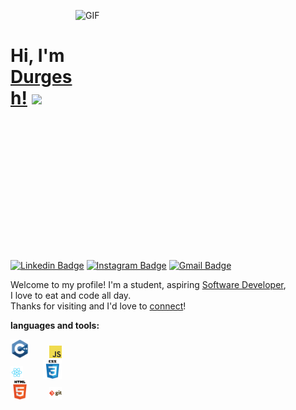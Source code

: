 <img align="right" alt="GIF" width="400" height="400" src="https://images.unsplash.com/photo-1546776310-eef45dd6d63c?ixlib=rb-1.2.1&ixid=MnwxMjA3fDB8MHxzZWFyY2h8MTd8fHJvYm90JTIwZ2lmfGVufDB8fDB8fA%3D%3D&auto=format&fit=crop&w=800&q=60"><br/>
# Hi, I'm [Durgesh!](https://www.linkedin.com/in/durgeshgupta12/) <img src="https://media.giphy.com/media/mGcNjsfWAjY5AEZNw6/giphy.gif" width="50">

[![Linkedin Badge](https://img.shields.io/badge/-durgesh-blue?style=flat&logo=Linkedin&logoColor=white&link=https://www.linkedin.com/in/durgeshgupta12/)](https://www.linkedin.com/in/durgeshgupta12/)
[![Instagram Badge](https://img.shields.io/badge/-@_durgesh_gupta12-purple?style=flat&logo=instagram&logoColor=white&link=https://instagram.com/durgesh_gupta12/)](https://instagram.com/durgesh_gupta12/)
[![Gmail Badge](https://img.shields.io/badge/-durgeshkumargupta7261-c14438?style=flat&logo=Gmail&logoColor=white&link=mailto:durgeshkumargupta7261@gmail.com)](mailto:durgeshkumargupta7261@gmail.com)

Welcome to my profile! I'm a student, aspiring [Software Developer](https://www.linkedin.com/in/durgeshgupta12/), <br/>
I love to eat and code all day.<br/>
Thanks for visiting and I'd love to [connect](https://www.linkedin.com/in/durgeshgupta12/)!

**languages and tools:**  

<code><img height="30" src="https://raw.githubusercontent.com/github/explore/80688e429a7d4ef2fca1e82350fe8e3517d3494d/topics/cpp/cpp.png"></code>&emsp;&emsp;
<code><img height="20" src="https://raw.githubusercontent.com/github/explore/80688e429a7d4ef2fca1e82350fe8e3517d3494d/topics/javascript/javascript.png"></code></br>
<code><img height="20" src="https://raw.githubusercontent.com/github/explore/80688e429a7d4ef2fca1e82350fe8e3517d3494d/topics/react/react.png"></code>&emsp;&emsp;
<code><img height="30" src="https://raw.githubusercontent.com/github/explore/80688e429a7d4ef2fca1e82350fe8e3517d3494d/topics/css/css.png"></code></br>
<code><img height="30" src="https://raw.githubusercontent.com/github/explore/80688e429a7d4ef2fca1e82350fe8e3517d3494d/topics/html/html.png"></code>&emsp;&emsp;
<code><img height="20" src="https://raw.githubusercontent.com/github/explore/80688e429a7d4ef2fca1e82350fe8e3517d3494d/topics/git/git.png"></code></br>


